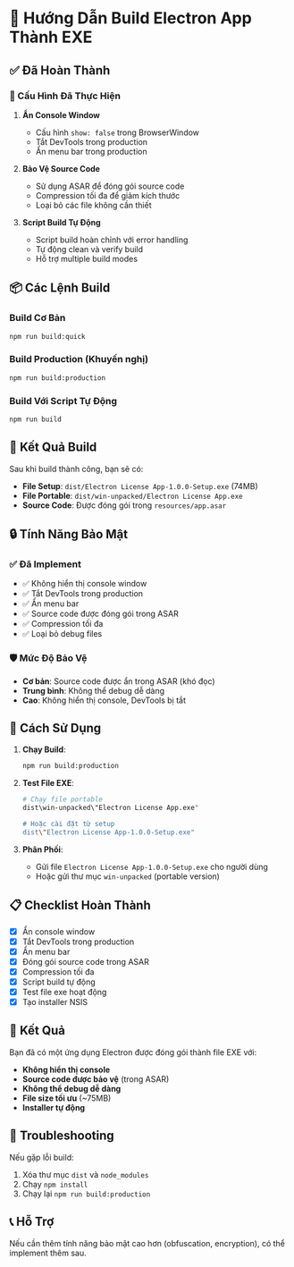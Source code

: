 # 🚀 Hướng Dẫn Build Electron App Thành EXE

## ✅ Đã Hoàn Thành

### 🔧 Cấu Hình Đã Thực Hiện

1. **Ẩn Console Window**
   - Cấu hình `show: false` trong BrowserWindow
   - Tắt DevTools trong production
   - Ẩn menu bar trong production

2. **Bảo Vệ Source Code**
   - Sử dụng ASAR để đóng gói source code
   - Compression tối đa để giảm kích thước
   - Loại bỏ các file không cần thiết

3. **Script Build Tự Động**
   - Script build hoàn chỉnh với error handling
   - Tự động clean và verify build
   - Hỗ trợ multiple build modes

## 📦 Các Lệnh Build

### Build Cơ Bản
```bash
npm run build:quick
```

### Build Production (Khuyến nghị)
```bash
npm run build:production
```

### Build Với Script Tự Động
```bash
npm run build
```

## 📁 Kết Quả Build

Sau khi build thành công, bạn sẽ có:

- **File Setup**: `dist/Electron License App-1.0.0-Setup.exe` (74MB)
- **File Portable**: `dist/win-unpacked/Electron License App.exe`
- **Source Code**: Được đóng gói trong `resources/app.asar`

## 🔒 Tính Năng Bảo Mật

### ✅ Đã Implement
- ✅ Không hiển thị console window
- ✅ Tắt DevTools trong production
- ✅ Ẩn menu bar
- ✅ Source code được đóng gói trong ASAR
- ✅ Compression tối đa
- ✅ Loại bỏ debug files

### 🛡️ Mức Độ Bảo Vệ
- **Cơ bản**: Source code được ẩn trong ASAR (khó đọc)
- **Trung bình**: Không thể debug dễ dàng
- **Cao**: Không hiển thị console, DevTools bị tắt

## 🚀 Cách Sử Dụng

1. **Chạy Build**:
   ```bash
   npm run build:production
   ```

2. **Test File EXE**:
   ```bash
   # Chạy file portable
   dist\win-unpacked\"Electron License App.exe"
   
   # Hoặc cài đặt từ setup
   dist\"Electron License App-1.0.0-Setup.exe"
   ```

3. **Phân Phối**:
   - Gửi file `Electron License App-1.0.0-Setup.exe` cho người dùng
   - Hoặc gửi thư mục `win-unpacked` (portable version)

## 📋 Checklist Hoàn Thành

- [x] Ẩn console window
- [x] Tắt DevTools trong production  
- [x] Ẩn menu bar
- [x] Đóng gói source code trong ASAR
- [x] Compression tối đa
- [x] Script build tự động
- [x] Test file exe hoạt động
- [x] Tạo installer NSIS

## 🎯 Kết Quả

Bạn đã có một ứng dụng Electron được đóng gói thành file EXE với:
- **Không hiển thị console**
- **Source code được bảo vệ** (trong ASAR)
- **Không thể debug dễ dàng**
- **File size tối ưu** (~75MB)
- **Installer tự động**

## 🔧 Troubleshooting

Nếu gặp lỗi build:
1. Xóa thư mục `dist` và `node_modules`
2. Chạy `npm install`
3. Chạy lại `npm run build:production`

## 📞 Hỗ Trợ

Nếu cần thêm tính năng bảo mật cao hơn (obfuscation, encryption), có thể implement thêm sau.
